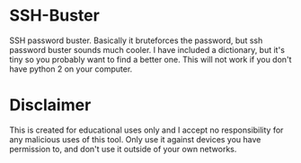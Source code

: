 # SSH-Buster
SSH password buster. Basically it bruteforces the password, but ssh password buster sounds much cooler. I have included a dictionary, but it's tiny so you probably want to find a better one. This will not work if you don't have python 2 on your computer.

# Disclaimer
This is created for educational uses only and I accept no responsibility for any malicious uses of this tool. Only use it against devices you have permission to, and don't use it outside of your own networks.
